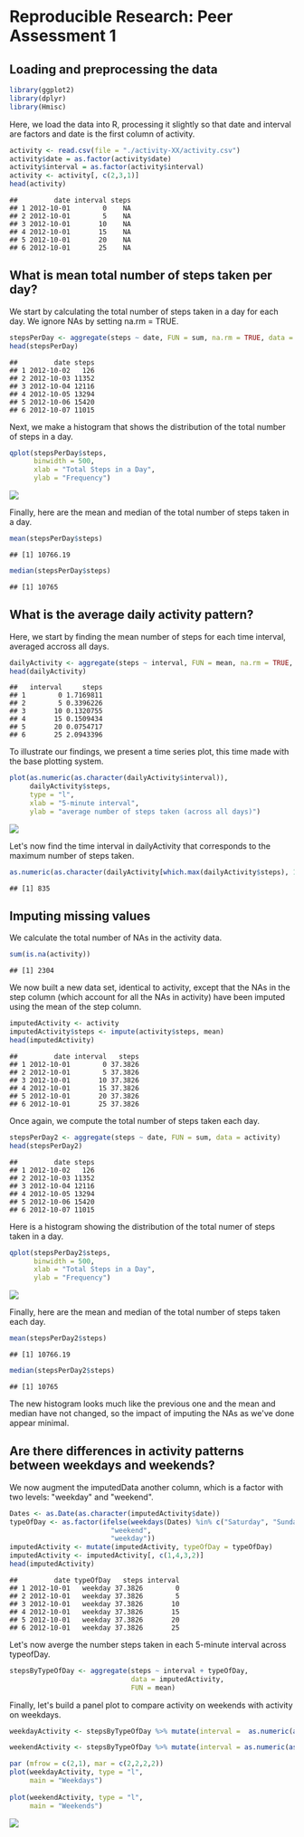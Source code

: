 # Reproducible Research: Peer Assessment 1


## Loading and preprocessing the data



```r
library(ggplot2)
library(dplyr)
library(Hmisc)
```
Here, we load the data into R, processing it slightly so that date and interval are factors and date is the first column of activity.

```r
activity <- read.csv(file = "./activity-XX/activity.csv")
activity$date = as.factor(activity$date)
activity$interval = as.factor(activity$interval)
activity <- activity[, c(2,3,1)]
head(activity)
```

```
##         date interval steps
## 1 2012-10-01        0    NA
## 2 2012-10-01        5    NA
## 3 2012-10-01       10    NA
## 4 2012-10-01       15    NA
## 5 2012-10-01       20    NA
## 6 2012-10-01       25    NA
```
## What is mean total number of steps taken per day?
We start by calculating the total number of steps taken in a day for each day. We ignore NAs by setting na.rm = TRUE.

```r
stepsPerDay <- aggregate(steps ~ date, FUN = sum, na.rm = TRUE, data = activity)
head(stepsPerDay)
```

```
##         date steps
## 1 2012-10-02   126
## 2 2012-10-03 11352
## 3 2012-10-04 12116
## 4 2012-10-05 13294
## 5 2012-10-06 15420
## 6 2012-10-07 11015
```
Next, we make a histogram that shows the distribution of the total number of steps in a day.

```r
qplot(stepsPerDay$steps, 
      binwidth = 500, 
      xlab = "Total Steps in a Day", 
      ylab = "Frequency")
```

![](PA1_template_files/figure-html/unnamed-chunk-5-1.png) 

Finally, here are the mean and median of the total number of steps taken in a day.

```r
mean(stepsPerDay$steps)
```

```
## [1] 10766.19
```

```r
median(stepsPerDay$steps)
```

```
## [1] 10765
```

## What is the average daily activity pattern?
Here, we start by finding the mean number of steps for each time interval, averaged accross all days.

```r
dailyActivity <- aggregate(steps ~ interval, FUN = mean, na.rm = TRUE, data = activity)
head(dailyActivity)
```

```
##   interval     steps
## 1        0 1.7169811
## 2        5 0.3396226
## 3       10 0.1320755
## 4       15 0.1509434
## 5       20 0.0754717
## 6       25 2.0943396
```
To illustrate our findings, we present a time series plot, this time made with the base plotting system.

```r
plot(as.numeric(as.character(dailyActivity$interval)),
     dailyActivity$steps,
     type = "l", 
     xlab = "5-minute interval", 
     ylab = "average number of steps taken (across all days)")
```

![](PA1_template_files/figure-html/unnamed-chunk-8-1.png) 

Let's now find the time interval in dailyActivity that corresponds to the maximum number of steps taken.

```r
as.numeric(as.character(dailyActivity[which.max(dailyActivity$steps), 1]))
```

```
## [1] 835
```

## Imputing missing values

We calculate the total number of NAs in the activity data.

```r
sum(is.na(activity))
```

```
## [1] 2304
```
We now built a new data set, identical to activity, except that the NAs in the step column (which account for all the NAs in activity) have been imputed using the mean of the step column.

```r
imputedActivity <- activity
imputedActivity$steps <- impute(activity$steps, mean)
head(imputedActivity)
```

```
##         date interval   steps
## 1 2012-10-01        0 37.3826
## 2 2012-10-01        5 37.3826
## 3 2012-10-01       10 37.3826
## 4 2012-10-01       15 37.3826
## 5 2012-10-01       20 37.3826
## 6 2012-10-01       25 37.3826
```
Once again, we compute the total number of steps taken each day.

```r
stepsPerDay2 <- aggregate(steps ~ date, FUN = sum, data = activity)
head(stepsPerDay2)
```

```
##         date steps
## 1 2012-10-02   126
## 2 2012-10-03 11352
## 3 2012-10-04 12116
## 4 2012-10-05 13294
## 5 2012-10-06 15420
## 6 2012-10-07 11015
```
Here is a histogram showing the distribution of the total numer of steps taken in a day.

```r
qplot(stepsPerDay2$steps, 
      binwidth = 500, 
      xlab = "Total Steps in a Day", 
      ylab = "Frequency")
```

![](PA1_template_files/figure-html/unnamed-chunk-13-1.png) 

Finally, here are the mean and median of the total number of steps taken each day.

```r
mean(stepsPerDay2$steps)
```

```
## [1] 10766.19
```

```r
median(stepsPerDay2$steps)
```

```
## [1] 10765
```
The new histogram looks much like the previous one and the mean and median have not changed, so the impact of imputing the NAs as we've done appear minimal.

## Are there differences in activity patterns between weekdays and weekends?

We now augment the imputedData another column, which is a factor with two levels: "weekday" and "weekend".

```r
Dates <- as.Date(as.character(imputedActivity$date))
typeOfDay <- as.factor(ifelse(weekdays(Dates) %in% c("Saturday", "Sunday"), 
                         "weekend", 
                         "weekday"))
imputedActivity <- mutate(imputedActivity, typeOfDay = typeOfDay)
imputedActivity <- imputedActivity[, c(1,4,3,2)]
head(imputedActivity)
```

```
##         date typeOfDay   steps interval
## 1 2012-10-01   weekday 37.3826        0
## 2 2012-10-01   weekday 37.3826        5
## 3 2012-10-01   weekday 37.3826       10
## 4 2012-10-01   weekday 37.3826       15
## 5 2012-10-01   weekday 37.3826       20
## 6 2012-10-01   weekday 37.3826       25
```
Let's now averge the number steps taken in each 5-minute interval across typeofDay.

```r
stepsByTypeOfDay <- aggregate(steps ~ interval + typeOfDay, 
                              data = imputedActivity,
                              FUN = mean)
```
Finally, let's build a panel plot to compare activity on weekends with activity on weekdays.

```r
weekdayActivity <- stepsByTypeOfDay %>% mutate(interval =  as.numeric(as.character(interval))) %>% filter(typeOfDay == "weekday") %>% select(interval, steps)

weekendActivity <- stepsByTypeOfDay %>% mutate(interval = as.numeric(as.character(interval))) %>% filter(typeOfDay == "weekend") %>% select(interval, steps)

par (mfrow = c(2,1), mar = c(2,2,2,2))
plot(weekdayActivity, type = "l",
     main = "Weekdays")
     
plot(weekendActivity, type = "l",
     main = "Weekends")
```

![](PA1_template_files/figure-html/unnamed-chunk-17-1.png) 
